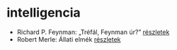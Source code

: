 # intelligencia

- Richard P. Feynman: „Tréfál, Feynman úr?” [részletek](../_details/Richard%20P.%20Feynman.md#id_820)
- Robert Merle: Állati elmék [részletek](../_details/Robert%20Merle.md#id_326)